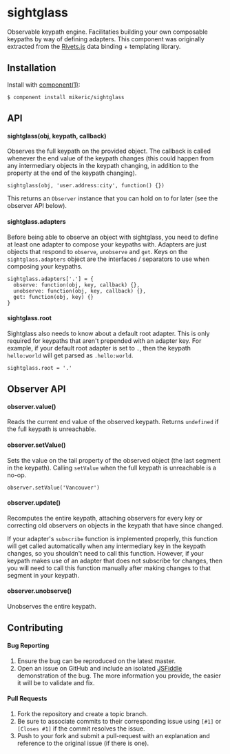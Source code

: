 # sightglass

Observable keypath engine. Facilitaties building your own composable keypaths by way of defining adapters. This component was originally extracted from the [Rivets.js](http://rivetsjs.com) data binding + templating library.

## Installation

Install with [component(1)](http://component.io):

```
$ component install mikeric/sightglass
```

## API

#### sightglass(obj, keypath, callback)

Observes the full keypath on the provided object. The callback is called whenever the end value of the keypath changes (this could happen from any intermediary objects in the keypath changing, in addition to the property at the end of the keypath changing).

```
sightglass(obj, 'user.address:city', function() {})
```

This returns an `Observer` instance that you can hold on to for later (see the observer API below).

#### sightglass.adapters

Before being able to observe an object with sightglass, you need to define at least one adapter to compose your keypaths with. Adapters are just objects that respond to `observe`, `unobserve` and `get`. Keys on the `sightglass.adapters` object are the interfaces / separators to use when composing your keypaths.

```
sightglass.adapters['.'] = {
  observe: function(obj, key, callback) {},
  unobserve: function(obj, key, callback) {},
  get: function(obj, key) {}
}
```

#### sightglass.root

Sightglass also needs to know about a default root adapter. This is only required for keypaths that aren't prepended with an adapter key. For example, if your default root adapter is set to `.`, then the keypath `hello:world` will get parsed as `.hello:world`.

```
sightglass.root = '.'
```

## Observer API

#### observer.value()

Reads the current end value of the observed keypath. Returns `undefined` if the full keypath is unreachable.

#### observer.setValue()

Sets the value on the tail property of the observed object (the last segment in the keypath). Calling `setValue` when the full keypath is unreachable is a no-op.

```
observer.setValue('Vancouver')
```

#### observer.update()

Recomputes the entire keypath, attaching observers for every key or correcting old observers on objects in the keypath that have since changed.

If your adapter's `subscribe` function is implemented properly, this function will get called automatically when any intermediary key in the keypath changes, so you shouldn't need to call this function. However, if your keypath makes use of an adapter that does not subscribe for changes, then you will need to call this function manually after making changes to that segment in your keypath.

#### observer.unobserve()

Unobserves the entire keypath.

## Contributing

#### Bug Reporting

1. Ensure the bug can be reproduced on the latest master.
2. Open an issue on GitHub and include an isolated [JSFiddle](http://jsfiddle.net/) demonstration of the bug. The more information you provide, the easier it will be to validate and fix.

#### Pull Requests

1. Fork the repository and create a topic branch.
2. Be sure to associate commits to their corresponding issue using `[#1]` or `[Closes #1]` if the commit resolves the issue.
5. Push to your fork and submit a pull-request with an explanation and reference to the original issue (if there is one).
